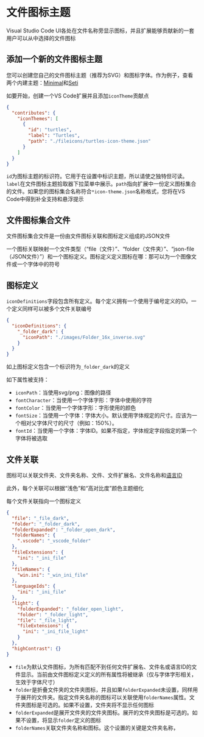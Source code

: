 # 文件图标主题

Visual Studio Code UI各处在文件名称旁显示图标，并且扩展能够贡献新的一套用户可以从中选择的文件图标

## 添加一个新的文件图标主题

您可以创建您自己的文件图标主题（推荐为SVG）和图标字体。作为例子，查看两个内建主题：[Minimal](https://github.com/microsoft/vscode/tree/main/extensions/theme-defaults)和[Seti](https://github.com/microsoft/vscode/tree/main/extensions/theme-defaults)

如要开始，创建一个VS Code扩展并且添加`iconTheme`贡献点

```json
{
  "contributes": {
    "iconThemes": [
      {
        "id": "turtles",
        "label": "Turtles",
        "path": "./fileicons/turtles-icon-theme.json"
      }
    ]
  }
}
```

`id`为图标主题的标识符。它用于在设置中标识主题，所以请使之独特但可读。`label`在文件图标主题拾取器下拉菜单中展示。`path`指向扩展中一份定义图标集合的文件。如果您的图标集合名称符合`*icon-theme.json`名称格式，您将在VS Code中得到补全支持和悬浮提示

## 文件图标集合文件

文件图标集合文件是一份由文件图标关联和图标定义组成的JSON文件

一个图标关联映射一个文件类型（“file（文件）”、“folder（文件夹）”、“json-file（JSON文件）”）和一个图标定义。图标定义定义图标在哪：那可以为一个图像文件或一个字体中的符号

## 图标定义

`iconDefinitions`字段包含所有定义。每个定义拥有一个使用于编号定义的ID。一个定义同样可以被多个文件关联编号

```json
{
  "iconDefinitions": {
    "_folder_dark": {
      "iconPath": "./images/Folder_16x_inverse.svg"
    }
  }
}
```

如上图标定义包含一个标识符为`_folder_dark`的定义

如下属性被支持：
- `iconPath`：当使用svg/png：图像的路径
- `fontCharacter`：当使用一个字体字形：字体中使用的字符 
- `fontColor`：当使用一个字体字形：字形使用的颜色
- `fontSize`：当使用一个字体：字体大小。默认使用字体规定的尺寸。应该为一个相对父字体尺寸的尺寸（例如：150%）。
- `fontId`：当使用一个字体：字体ID。如果不指定，字体规定字段指定的第一个字体将被选取

## 文件关联

图标可以关联文件夹、文件夹名称、文件、文件扩展名、文件名称和[语言ID](/9.%20%E5%8F%82%E8%80%83/2.%20%E8%B4%A1%E7%8C%AE%E7%82%B9.md#contributes.languages)

此外，每个关联可以根据“浅色”和“高对比度”颜色主题细化

每个文件关联指向一个图标定义

```json
{
  "file": "_file_dark",
  "folder": "_folder_dark",
  "folderExpanded": "_folder_open_dark",
  "folderNames": {
    ".vscode": "_vscode_folder"
  },
  "fileExtensions": {
    "ini": "_ini_file"
  },
  "fileNames": {
    "win.ini": "_win_ini_file"
  },
  "languageIds": {
    "ini": "_ini_file"
  },
  "light": {
    "folderExpanded": "_folder_open_light",
    "folder": "_folder_light",
    "file": "_file_light",
    "fileExtensions": {
      "ini": "_ini_file_light"
    }
  },
  "highContrast": {}
}
```

- `file`为默认文件图标，为所有匹配不到任何文件扩展名、文件名或语言ID的文件显示。当前由文件图标定义定义的所有属性将被继承（仅与字体字形相关，生效于字体尺寸）
- `folder`是折叠文件夹的文件夹图标，并且如果`folderExpanded`未设置，同样用于展开的文件夹。指定文件夹名称的图标可以关联使用`folderNames`属性。文件夹图标是可选的。如果不设置，文件夹将不显示任何图标
- `folderExpanded`是展开文件夹的文件夹图标。展开的文件夹图标是可选的。如果不设置，将显示`folder`定义的图标
- `folderNames`关联文件夹名称和图标。这个设置的关键是文件夹名称，